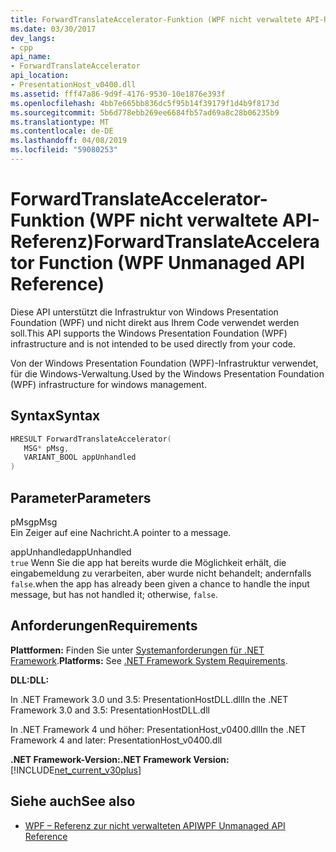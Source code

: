 ```yaml
---
title: ForwardTranslateAccelerator-Funktion (WPF nicht verwaltete API-Referenz)
ms.date: 03/30/2017
dev_langs:
- cpp
api_name:
- ForwardTranslateAccelerator
api_location:
- PresentationHost_v0400.dll
ms.assetid: fff47a86-9d9f-4176-9530-10e1876e393f
ms.openlocfilehash: 4bb7e665bb836dc5f95b14f39179f1d4b9f8173d
ms.sourcegitcommit: 5b6d778ebb269ee6684fb57ad69a8c28b06235b9
ms.translationtype: MT
ms.contentlocale: de-DE
ms.lasthandoff: 04/08/2019
ms.locfileid: "59080253"
---
```

# <a name="forwardtranslateaccelerator-function-wpf-unmanaged-api-reference"></a><span data-ttu-id="d8140-102">ForwardTranslateAccelerator-Funktion (WPF nicht verwaltete API-Referenz)</span><span class="sxs-lookup"><span data-stu-id="d8140-102">ForwardTranslateAccelerator Function (WPF Unmanaged API Reference)</span></span>
<span data-ttu-id="d8140-103">Diese API unterstützt die Infrastruktur von Windows Presentation Foundation (WPF) und nicht direkt aus Ihrem Code verwendet werden soll.</span><span class="sxs-lookup"><span data-stu-id="d8140-103">This API supports the Windows Presentation Foundation (WPF) infrastructure and is not intended to be used directly from your code.</span></span>  
  
 <span data-ttu-id="d8140-104">Von der Windows Presentation Foundation (WPF)-Infrastruktur verwendet, für die Windows-Verwaltung.</span><span class="sxs-lookup"><span data-stu-id="d8140-104">Used by the Windows Presentation Foundation (WPF) infrastructure for windows management.</span></span>  
  
## <a name="syntax"></a><span data-ttu-id="d8140-105">Syntax</span><span class="sxs-lookup"><span data-stu-id="d8140-105">Syntax</span></span>  
  
```cpp  
HRESULT ForwardTranslateAccelerator(  
   MSG* pMsg,   
   VARIANT_BOOL appUnhandled  
)  
```  
  
## <a name="parameters"></a><span data-ttu-id="d8140-106">Parameter</span><span class="sxs-lookup"><span data-stu-id="d8140-106">Parameters</span></span>  
 <span data-ttu-id="d8140-107">pMsg</span><span class="sxs-lookup"><span data-stu-id="d8140-107">pMsg</span></span>  
 <span data-ttu-id="d8140-108">Ein Zeiger auf eine Nachricht.</span><span class="sxs-lookup"><span data-stu-id="d8140-108">A pointer to a message.</span></span>  
  
 <span data-ttu-id="d8140-109">appUnhandled</span><span class="sxs-lookup"><span data-stu-id="d8140-109">appUnhandled</span></span>  
 `true` <span data-ttu-id="d8140-110">Wenn Sie die app hat bereits wurde die Möglichkeit erhält, die eingabemeldung zu verarbeiten, aber wurde nicht behandelt; andernfalls `false`.</span><span class="sxs-lookup"><span data-stu-id="d8140-110">when the app has already been given a chance to handle the input message, but has not handled it; otherwise, `false`.</span></span>  
  
## <a name="requirements"></a><span data-ttu-id="d8140-111">Anforderungen</span><span class="sxs-lookup"><span data-stu-id="d8140-111">Requirements</span></span>  
 <span data-ttu-id="d8140-112">**Plattformen:** Finden Sie unter [Systemanforderungen für .NET Framework](../../get-started/system-requirements.md).</span><span class="sxs-lookup"><span data-stu-id="d8140-112">**Platforms:** See [.NET Framework System Requirements](../../get-started/system-requirements.md).</span></span>  
  
 **<span data-ttu-id="d8140-113">DLL:</span><span class="sxs-lookup"><span data-stu-id="d8140-113">DLL:</span></span>**  
  
 <span data-ttu-id="d8140-114">In .NET Framework 3.0 und 3.5: PresentationHostDLL.dll</span><span class="sxs-lookup"><span data-stu-id="d8140-114">In the .NET Framework 3.0 and 3.5: PresentationHostDLL.dll</span></span>  
  
 <span data-ttu-id="d8140-115">In .NET Framework 4 und höher: PresentationHost_v0400.dll</span><span class="sxs-lookup"><span data-stu-id="d8140-115">In the .NET Framework 4 and later: PresentationHost_v0400.dll</span></span>  
  
 **<span data-ttu-id="d8140-116">.NET Framework-Version:</span><span class="sxs-lookup"><span data-stu-id="d8140-116">.NET Framework Version:</span></span>** [!INCLUDE[net_current_v30plus](../../../../includes/net-current-v30plus-md.md)]  
  
## <a name="see-also"></a><span data-ttu-id="d8140-117">Siehe auch</span><span class="sxs-lookup"><span data-stu-id="d8140-117">See also</span></span>

- [<span data-ttu-id="d8140-118">WPF – Referenz zur nicht verwalteten API</span><span class="sxs-lookup"><span data-stu-id="d8140-118">WPF Unmanaged API Reference</span></span>](wpf-unmanaged-api-reference.md)
